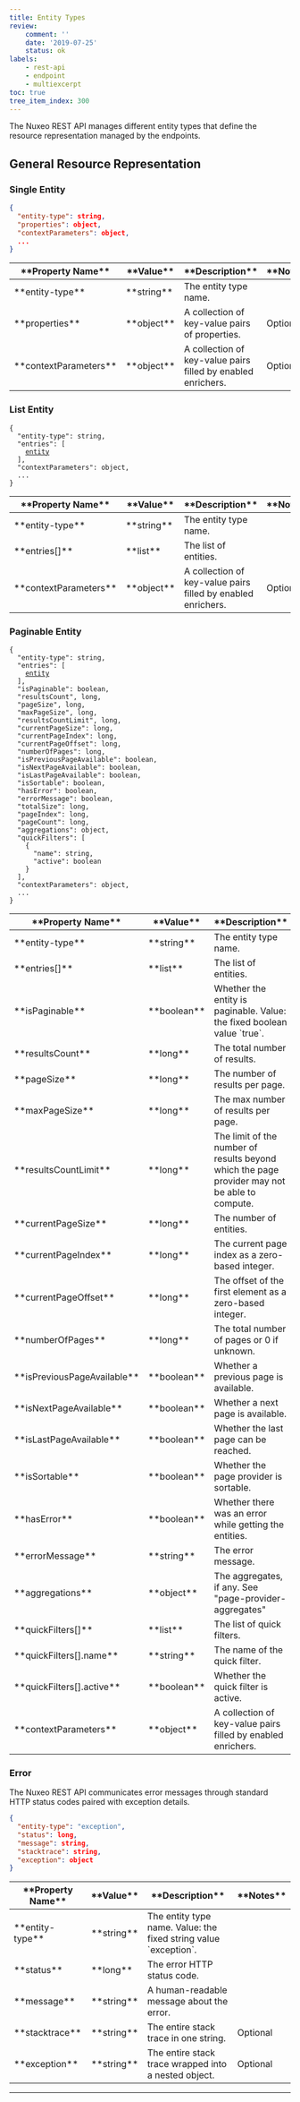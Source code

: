```yaml
---
title: Entity Types
review:
    comment: ''
    date: '2019-07-25'
    status: ok
labels:
    - rest-api
    - endpoint
    - multiexcerpt
toc: true
tree_item_index: 300
---
```


The Nuxeo REST API manages different entity types that define the resource representation managed by the endpoints.

## General Resource Representation

### Single Entity

```json
{
  "entity-type": string,
  "properties": object,
  "contextParameters": object,
  ...
}
```

<div class="table-scroll">
  <table>
    <thead>
      <tr>
        <th>**Property Name**</th>
        <th>**Value**</th>
        <th>**Description**</th>
        <th>**Notes**</th>
      </tr>
    </thead>
    <tbody>
      <tr>
        <td>**entity-type**</td>
        <td>**string**</td>
        <td>The entity type name.</td>
        <td></td>
      </tr>
      <tr>
        <td>**properties**</td>
        <td>**object**</td>
        <td>A collection of key-value pairs of properties.</td>
        <td>Optional</td>
      </tr>
      <tr>
        <td>**contextParameters**</td>
        <td>**object**</td>
        <td>A collection of key-value pairs filled by enabled enrichers.</td>
        <td>Optional</td>
      </tr>
    </tbody>
  </table>
</div>

### List Entity

<pre><code class="json hljs">{
  "entity-type": string,
  "entries": [
    <a href="#general-resource-representation">entity</a>
  ],
  "contextParameters": object,
  ...
}
</code></pre>

<div class="table-scroll">
  <table>
    <thead>
      <tr>
        <th>**Property Name**</th>
        <th>**Value**</th>
        <th>**Description**</th>
        <th>**Notes**</th>
      </tr>
    </thead>
    <tbody>
      <tr>
        <td>**entity-type**</td>
        <td>**string**</td>
        <td>The entity type name.</td>
        <td></td>
      </tr>
      <tr>
        <td>**entries[]**</td>
        <td>**list**</td>
        <td>The list of entities.</td>
        <td></td>
      </tr>
      <tr>
        <td>**contextParameters**</td>
        <td>**object**</td>
        <td>A collection of key-value pairs filled by enabled enrichers.</td>
        <td>Optional</td>
      </tr>
    </tbody>
  </table>
</div>

### Paginable Entity

<pre><code class="json hljs">{
  "entity-type": string,
  "entries": [
    <a href="#general-resource-representation">entity</a>
  ],
  "isPaginable": boolean,
  "resultsCount", long,
  "pageSize", long,
  "maxPageSize", long,
  "resultsCountLimit", long,
  "currentPageSize": long,
  "currentPageIndex": long,
  "currentPageOffset": long,
  "numberOfPages": long,
  "isPreviousPageAvailable": boolean,
  "isNextPageAvailable": boolean,
  "isLastPageAvailable": boolean,
  "isSortable": boolean,
  "hasError": boolean,
  "errorMessage": boolean,
  "totalSize": long,
  "pageIndex": long,
  "pageCount": long,
  "aggregations": object,
  "quickFilters": [
    {
      "name": string,
      "active": boolean
    }
  ],
  "contextParameters": object,
  ...
}
</code></pre>

<div class="table-scroll">
  <table>
    <thead>
      <tr>
        <th>**Property Name**</th>
        <th>**Value**</th>
        <th>**Description**</th>
        <th>**Notes**</th>
      </tr>
    </thead>
    <tbody>
      <tr>
        <td>**entity-type**</td>
        <td>**string**</td>
        <td>The entity type name.</td>
        <td></td>
      </tr>
      <tr>
        <td>**entries[]**</td>
        <td>**list**</td>
        <td>The list of entities.</td>
        <td></td>
      </tr>
      <tr>
        <td>**isPaginable**</td>
        <td>**boolean**</td>
        <td>Whether the entity is paginable. Value: the fixed boolean value `true`.</td>
        <td></td>
      </tr>
      <tr>
        <td>**resultsCount**</td>
        <td>**long**</td>
        <td>The total number of results.</td>
        <td></td>
      </tr>
      <tr>
        <td>**pageSize**</td>
        <td>**long**</td>
        <td>The number of results per page.</td>
        <td></td>
      </tr>
      <tr>
        <td>**maxPageSize**</td>
        <td>**long**</td>
        <td>The max number of results per page.</td>
        <td></td>
      </tr>
      <tr>
        <td>**resultsCountLimit**</td>
        <td>**long**</td>
        <td>The limit of the number of results beyond which the page provider may not be able to compute.</td>
        <td></td>
      </tr>
      <tr>
        <td>**currentPageSize**</td>
        <td>**long**</td>
        <td>The number of entities.</td>
        <td></td>
      </tr>
      <tr>
        <td>**currentPageIndex**</td>
        <td>**long**</td>
        <td>The current page index as a zero-based integer.</td>
        <td></td>
      </tr>
      <tr>
        <td>**currentPageOffset**</td>
        <td>**long**</td>
        <td>The offset of the first element as a zero-based integer.</td>
        <td></td>
      </tr>
      <tr>
        <td>**numberOfPages**</td>
        <td>**long**</td>
        <td>The total number of pages or 0 if unknown.</td>
        <td></td>
      </tr>
      <tr>
        <td>**isPreviousPageAvailable**</td>
        <td>**boolean**</td>
        <td>Whether a previous page is available.</td>
        <td></td>
      </tr>
      <tr>
        <td>**isNextPageAvailable**</td>
        <td>**boolean**</td>
        <td>Whether a next page is available.</td>
        <td></td>
      </tr>
      <tr>
        <td>**isLastPageAvailable**</td>
        <td>**boolean**</td>
        <td>Whether the last page can be reached.</td>
        <td></td>
      </tr>
      <tr>
        <td>**isSortable**</td>
        <td>**boolean**</td>
        <td>Whether the page provider is sortable.</td>
        <td></td>
      </tr>
      <tr>
        <td>**hasError**</td>
        <td>**boolean**</td>
        <td>Whether there was an error while getting the entities.</td>
        <td></td>
      </tr>
      <tr>
        <td>**errorMessage**</td>
        <td>**string**</td>
        <td>The error message.</td>
        <td></td>
      </tr>
      <tr>
        <td>**aggregations**</td>
        <td>**object**</td>
        <td>The aggregates, if any. See "page-provider-aggregates"</td>
        <td>Optional</td>
      </tr>
      <tr>
        <td>**quickFilters[]**</td>
        <td>**list**</td>
        <td>The list of quick filters.</td>
        <td></td>
      </tr>
      <tr>
        <td>**quickFilters[].name**</td>
        <td>**string**</td>
        <td>The name of the quick filter.</td>
        <td></td>
      </tr>
      <tr>
        <td>**quickFilters[].active**</td>
        <td>**boolean**</td>
        <td>Whether the quick filter is active.</td>
        <td></td>
      </tr>
      <tr>
        <td>**contextParameters**</td>
        <td>**object**</td>
        <td>A collection of key-value pairs filled by enabled enrichers.</td>
        <td>Optional</td>
      </tr>
    </tbody>
  </table>
</div>

### Error

The Nuxeo REST API communicates error messages through standard HTTP status codes paired with exception details.

```json
{
  "entity-type": "exception",
  "status": long,
  "message": string,
  "stacktrace": string,
  "exception": object
}
```

<div class="table-scroll">
  <table>
    <thead>
      <tr>
        <th>**Property Name**</th>
        <th>**Value**</th>
        <th>**Description**</th>
        <th>**Notes**</th>
      </tr>
    </thead>
    <tbody>
      <tr>
        <td>**entity-type**</td>
        <td>**string**</td>
        <td>The entity type name. Value: the fixed string value `exception`.</td>
        <td></td>
      </tr>
      <tr>
        <td>**status**</td>
        <td>**long**</td>
        <td>The error HTTP status code.</td>
        <td></td>
      </tr>
      <tr>
        <td>**message**</td>
        <td>**string**</td>
        <td>A human-readable message about the error.</td>
        <td></td>
      </tr>
      <tr>
        <td>**stacktrace**</td>
        <td>**string**</td>
        <td>The entire stack trace in one string.<!--TODO See error handling page--></td>
        <td>Optional</td>
      </tr>
      <tr>
        <td>**exception**</td>
        <td>**string**</td>
        <td>The entire stack trace wrapped into a nested object.<!-- TODO See error handling page --></td>
        <td>Optional</td>
      </tr>
    </tbody>
  </table>
</div>

<!--
## Enrichment

### Enrichers

### Fetch Properties

### Translated Properties
-->

---
